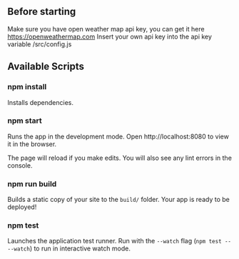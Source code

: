 ## Before starting

Make sure you have open weather map api key, you can get it here https://openweathermap.com
Insert your own api key into the api key variable /src/config.js

## Available Scripts

### npm install
Installs dependencies.

### npm start

Runs the app in the development mode.
Open http://localhost:8080 to view it in the browser.

The page will reload if you make edits.
You will also see any lint errors in the console.

### npm run build

Builds a static copy of your site to the `build/` folder.
Your app is ready to be deployed!

### npm test

Launches the application test runner.
Run with the `--watch` flag (`npm test -- --watch`) to run in interactive watch mode.
